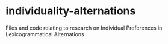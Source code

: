 # individuality-alternations
Files and code relating to research on Individual Preferences in Lexicogrammatical Alternations
